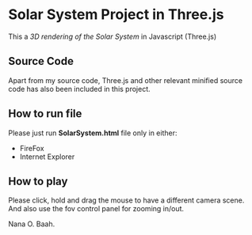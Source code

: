 Solar System Project in Three.js 
=================================

This a *3D rendering of the Solar System* in Javascript (Three.js)

Source Code
-----------

Apart from my source code, Three.js and other relevant minified source code has also been included in this project.

How to run file
---------------

Please just run **SolarSystem.html** file only in either: 
* FireFox
* Internet Explorer 

How to play
-----------

Please click, hold and drag the mouse to have a different camera scene.
And also use the fov control panel for zooming in/out.


Nana O. Baah.
